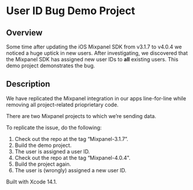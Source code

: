 # User ID Bug Demo Project
## Overview
Some time after updating the iOS Mixpanel SDK from v3.1.7 to v4.0.4 we noticed a huge uptick in new users. After investigating, we discovered that the Mixpanel SDK has assigned new user IDs to **all** existing users.
This demo project demonstrates the bug.

## Description
We have replicated the Mixpanel integration in our apps line-for-line while removing all project-related prioprietary code.

There are two Mixpanel projects to which we’re sending data.

To replicate the issue, do the following:

1. Check out the repo at the tag “Mixpanel-3.1.7”.
2. Build the demo project.
3. The user is assigned a user ID.
4. Check out the repo at the tag “Mixpanel-4.0.4".
5. Build the project again.
6. The user is (wrongly) assigned a new user ID.

Built with Xcode 14.1.
